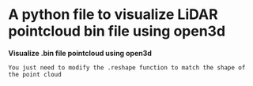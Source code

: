 # A python file to visualize LiDAR pointcloud bin file using open3d #
**Visualize .bin file pointcloud using open3d**
```
You just need to modify the .reshape function to match the shape of the point cloud
```
